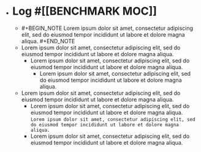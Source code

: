 - # Log #[[BENCHMARK MOC]]
	- #+BEGIN_NOTE
	  Lorem ipsum dolor sit amet, consectetur adipiscing elit, sed do eiusmod tempor incididunt ut labore et dolore magna aliqua.
	  #+END_NOTE
	- Lorem ipsum dolor sit amet, consectetur adipiscing elit, sed do eiusmod tempor incididunt ut labore et dolore magna aliqua.
		- Lorem ipsum dolor sit amet, consectetur adipiscing elit, sed do eiusmod tempor incididunt ut labore et dolore magna aliqua.
			- Lorem ipsum dolor sit amet, consectetur adipiscing elit, sed do eiusmod tempor incididunt ut labore et dolore magna aliqua.
	- Lorem ipsum dolor sit amet, consectetur adipiscing elit, sed do eiusmod tempor incididunt ut labore et dolore magna aliqua.
		- Lorem ipsum dolor sit amet, consectetur adipiscing elit, sed do eiusmod tempor incididunt ut labore et dolore magna aliqua. `Lorem ipsum dolor sit amet, consectetur adipiscing elit, sed do eiusmod tempor incididunt ut labore et dolore magna aliqua.`
		- Lorem ipsum dolor sit amet, consectetur adipiscing elit, sed do eiusmod tempor incididunt ut labore et dolore magna aliqua.